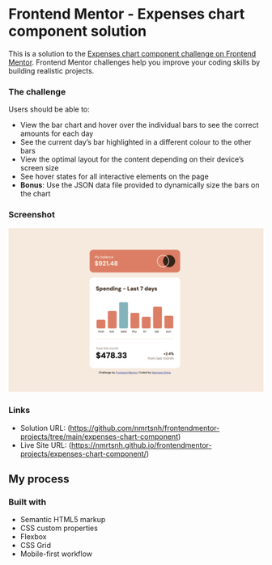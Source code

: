 # Frontend Mentor - Expenses chart component solution

This is a solution to the [Expenses chart component challenge on Frontend Mentor](https://www.frontendmentor.io/challenges/expenses-chart-component-e7yJBUdjwt). Frontend Mentor challenges help you improve your coding skills by building realistic projects.

### The challenge

Users should be able to:

- View the bar chart and hover over the individual bars to see the correct amounts for each day
- See the current day’s bar highlighted in a different colour to the other bars
- View the optimal layout for the content depending on their device’s screen size
- See hover states for all interactive elements on the page
- **Bonus**: Use the JSON data file provided to dynamically size the bars on the chart

### Screenshot

![Expenses chart component](./images/screenshot.png)

### Links

- Solution URL: (https://github.com/nmrtsnh/frontendmentor-projects/tree/main/expenses-chart-component)
- Live Site URL: (https://nmrtsnh.github.io/frontendmentor-projects/expenses-chart-component/)

## My process

### Built with

- Semantic HTML5 markup
- CSS custom properties
- Flexbox
- CSS Grid
- Mobile-first workflow
